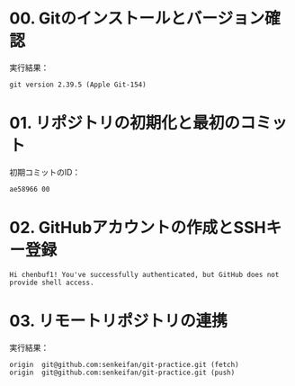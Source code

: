 # 00. Gitのインストールとバージョン確認

実行結果：
```
git version 2.39.5 (Apple Git-154)
```

# 01. リポジトリの初期化と最初のコミット

初期コミットのID：
```
ae58966 00
```

# 02. GitHubアカウントの作成とSSHキー登録
```
Hi chenbuf1! You've successfully authenticated, but GitHub does not provide shell access.
```


# 03. リモートリポジトリの連携

実行結果：
```
origin  git@github.com:senkeifan/git-practice.git (fetch)
origin  git@github.com:senkeifan/git-practice.git (push)
```

